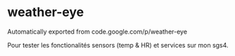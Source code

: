 # weather-eye
Automatically exported from code.google.com/p/weather-eye

Pour tester les fonctionalités sensors (temp & HR) et services sur mon sgs4.
